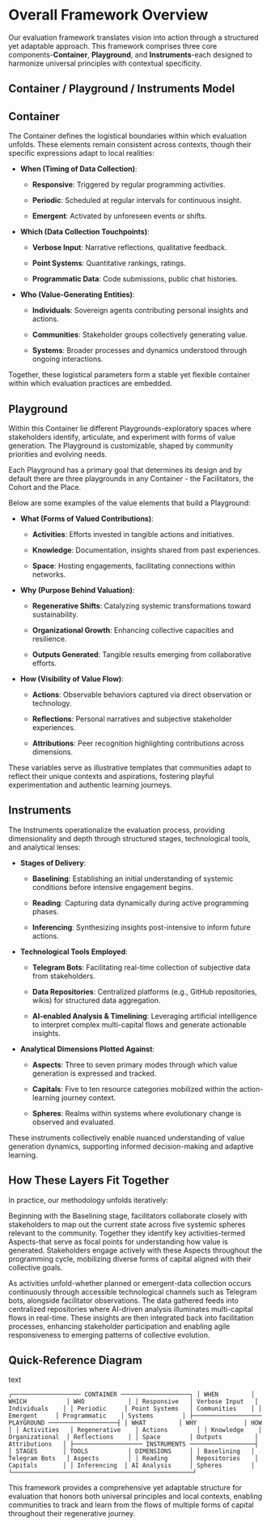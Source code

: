 # Overall Framework Overview

Our evaluation framework translates vision into action through a structured yet adaptable approach. This framework comprises three core components-**Container**, **Playground**, and **Instruments**-each designed to harmonize universal principles with contextual specificity.

## Container / Playground / Instruments Model

## Container

The Container defines the logistical boundaries within which evaluation unfolds. These elements remain consistent across contexts, though their specific expressions adapt to local realities:

- **When (Timing of Data Collection)**:
    
    - **Responsive**: Triggered by regular programming activities.
        
    - **Periodic**: Scheduled at regular intervals for continuous insight.
        
    - **Emergent**: Activated by unforeseen events or shifts.
        
- **Which (Data Collection Touchpoints)**:
    
    - **Verbose Input**: Narrative reflections, qualitative feedback.
        
    - **Point Systems**: Quantitative rankings, ratings.
        
    - **Programmatic Data**: Code submissions, public chat histories.
        
- **Who (Value-Generating Entities)**:
    
    - **Individuals**: Sovereign agents contributing personal insights and actions.
        
    - **Communities**: Stakeholder groups collectively generating value.
        
    - **Systems**: Broader processes and dynamics understood through ongoing interactions.
        

Together, these logistical parameters form a stable yet flexible container within which evaluation practices are embedded.

## Playground

Within this Container lie different Playgrounds-exploratory spaces where stakeholders identify, articulate, and experiment with forms of value generation. The Playground is customizable, shaped by community priorities and evolving needs.

Each Playground has a primary goal that determines its design and by default there are three playgrounds in any Container - the Facilitators, the Cohort and the Place.

Below are some examples of the value elements that build a Playground:

- **What (Forms of Valued Contributions)**:
    
    - **Activities**: Efforts invested in tangible actions and initiatives.
        
    - **Knowledge**: Documentation, insights shared from past experiences.
        
    - **Space**: Hosting engagements, facilitating connections within networks.
        
- **Why (Purpose Behind Valuation)**:
    
    - **Regenerative Shifts**: Catalyzing systemic transformations toward sustainability.
        
    - **Organizational Growth**: Enhancing collective capacities and resilience.
        
    - **Outputs Generated**: Tangible results emerging from collaborative efforts.
        
- **How (Visibility of Value Flow)**:
    
    - **Actions**: Observable behaviors captured via direct observation or technology.
        
    - **Reflections**: Personal narratives and subjective stakeholder experiences.
        
    - **Attributions**: Peer recognition highlighting contributions across dimensions.
        

These variables serve as illustrative templates that communities adapt to reflect their unique contexts and aspirations, fostering playful experimentation and authentic learning journeys.

## Instruments

The Instruments operationalize the evaluation process, providing dimensionality and depth through structured stages, technological tools, and analytical lenses:

- **Stages of Delivery**:
    
    - **Baselining**: Establishing an initial understanding of systemic conditions before intensive engagement begins.
        
    - **Reading**: Capturing data dynamically during active programming phases.
        
    - **Inferencing**: Synthesizing insights post-intensive to inform future actions.
        
- **Technological Tools Employed**:
    
    - **Telegram Bots**: Facilitating real-time collection of subjective data from stakeholders.
        
    - **Data Repositories**: Centralized platforms (e.g., GitHub repositories, wikis) for structured data aggregation.
        
    - **AI-enabled Analysis & Timelining**: Leveraging artificial intelligence to interpret complex multi-capital flows and generate actionable insights.
        
- **Analytical Dimensions Plotted Against**:
    
    - **Aspects**: Three to seven primary modes through which value generation is expressed and tracked.
        
    - **Capitals**: Five to ten resource categories mobilized within the action-learning journey context.
        
    - **Spheres**: Realms within systems where evolutionary change is observed and evaluated.
        

These instruments collectively enable nuanced understanding of value generation dynamics, supporting informed decision-making and adaptive learning.

## How These Layers Fit Together

In practice, our methodology unfolds iteratively:

Beginning with the Baselining stage, facilitators collaborate closely with stakeholders to map out the current state across five systemic spheres relevant to the community. Together they identify key activities-termed Aspects-that serve as focal points for understanding how value is generated. Stakeholders engage actively with these Aspects throughout the programming cycle, mobilizing diverse forms of capital aligned with their collective goals.

As activities unfold-whether planned or emergent-data collection occurs continuously through accessible technological channels such as Telegram bots, alongside facilitator observations. The data gathered feeds into centralized repositories where AI-driven analysis illuminates multi-capital flows in real-time. These insights are then integrated back into facilitation processes, enhancing stakeholder participation and enabling agile responsiveness to emerging patterns of collective evolution.

## Quick-Reference Diagram

text

`┌─────────────────── CONTAINER ───────────────────┐ │ WHEN         │ WHICH           │ WHO            │ │ Responsive   │ Verbose Input   │ Individuals    │ │ Periodic     │ Point Systems   │ Communities    │ │ Emergent     │ Programmatic    │ Systems        │ ├─────────────────── PLAYGROUND ───────────────────┤ │ WHAT         │ WHY             │ HOW            │ │ Activities   │ Regenerative    │ Actions        │ │ Knowledge    │ Organizational  │ Reflections    │ │ Space        │ Outputs         │ Attributions   │ ├─────────────────── INSTRUMENTS ──────────────────┤ │ STAGES       │ TOOLS           │ DIMENSIONS     │ │ Baselining   │ Telegram Bots   │ Aspects        │ │ Reading      │ Repositories    │ Capitals       │ │ Inferencing  │ AI Analysis     │ Spheres        │ └──────────────────────────────────────────────────┘`

This framework provides a comprehensive yet adaptable structure for evaluation that honors both universal principles and local contexts, enabling communities to track and learn from the flows of multiple forms of capital throughout their regenerative journey.
